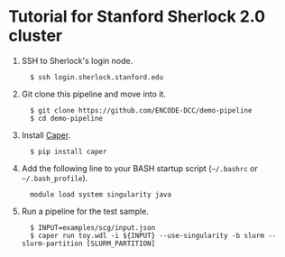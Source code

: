 Tutorial for Stanford Sherlock 2.0 cluster
==========================================

1. SSH to Sherlock's login node.
    ```
      $ ssh login.sherlock.stanford.edu
    ```

2. Git clone this pipeline and move into it.
    ```
      $ git clone https://github.com/ENCODE-DCC/demo-pipeline
      $ cd demo-pipeline
    ```

3. Install [Caper](https://github.com/ENCODE-DCC/caper/).
    ```
      $ pip install caper
    ```

4. Add the following line to your BASH startup script (`~/.bashrc` or `~/.bash_profile`).
    ```
      module load system singularity java
    ```

5. Run a pipeline for the test sample.
    ```
      $ INPUT=examples/scg/input.json
      $ caper run toy.wdl -i ${INPUT} --use-singularity -b slurm --slurm-partition [SLURM_PARTITION]
    ```
